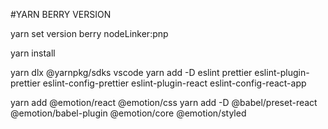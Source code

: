 #YARN BERRY VERSION

yarn set version berry
nodeLinker:pnp

yarn install

yarn dlx @yarnpkg/sdks vscode
yarn add -D eslint prettier eslint-plugin-prettier eslint-config-prettier eslint-plugin-react eslint-config-react-app

yarn add @emotion/react @emotion/css
yarn add -D @babel/preset-react @emotion/babel-plugin @emotion/core @emotion/styled

